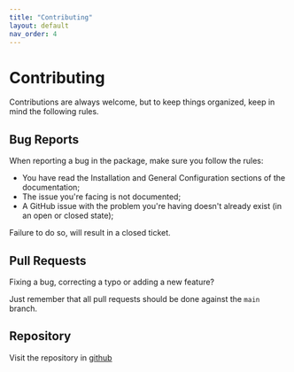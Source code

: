 ```yaml
---
title: "Contributing"
layout: default
nav_order: 4
---
```


# Contributing
Contributions are always welcome, but to keep things organized, keep in mind the following rules.

## Bug Reports
When reporting a bug in the package, make sure you follow the rules:

- You have read the Installation and General Configuration sections of the documentation;
- The issue you're facing is not documented;
- A GitHub issue with the problem you're having doesn't already exist (in an open or closed state);

Failure to do so, will result in a closed ticket.

## Pull Requests
Fixing a bug, correcting a typo or adding a new feature?

Just remember that all pull requests should be done against the `main` branch.

## Repository
Visit the repository in [github](https://github.com/SSolWEB/string-morpher/)